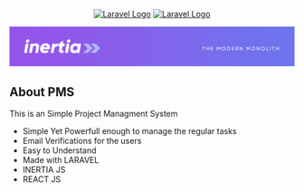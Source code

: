 <p align="center"><a href="https://laravel.com" target="_blank"><img src="https://raw.githubusercontent.com/laravel/art/master/logo-lockup/5%20SVG/2%20CMYK/1%20Full%20Color/laravel-logolockup-cmyk-red.svg" width="400" alt="Laravel Logo"></a>  <a href="https://react.dev/" target="_blank"><img src="https://raw.githubusercontent.com/react-icons/react-icons/master/react-icons.svg" width="100" alt="Laravel Logo"></a> </p>

[![Inertia.js](https://raw.githubusercontent.com/inertiajs/.github/master/LOGO.png)](https://inertiajs.com/)


## About PMS

This is an Simple Project Managment System 
- Simple Yet Powerfull enough to manage the regular tasks
- Email Verifications for the users
- Easy to Understand
- Made with LARAVEL
- INERTIA JS
- REACT JS
